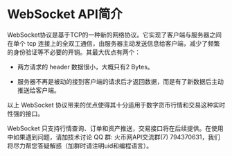 # WebSocket API简介

WebSocket协议是基于TCP的一种新的网络协议。它实现了客户端与服务器之间在单个 tcp 连接上的全双工通信，由服务器主动发送信息给客户端，减少了频繁的身份验证等不必要的开销。其最大优点有两个：


- 两方请求的 header 数据很小，大概只有2 Bytes。

- 服务器不再是被动的接到客户端的请求后才返回数据，而是有了新数据后主动推送给客户端。

以上 WebSocket 协议带来的优点使得其十分适用于数字货币行情和交易这种实时性强的接口。

WebSocket 只支持行情查询、订单和资产推送，交易接口将在后续提供。在使用中如果遇到问题，请加技术讨论 QQ 群: 火币网API交流群(7) 794370631，我们将尽力帮您答疑解惑（加群时请注明uid和编程语言）。